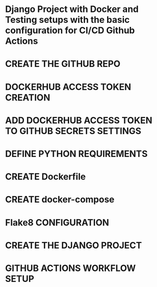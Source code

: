 # Django Project with Docker and Testing setups with the basic configuration for CI/CD Github Actions


# CREATE THE GITHUB REPO

# DOCKERHUB ACCESS TOKEN CREATION

# ADD DOCKERHUB ACCESS TOKEN TO GITHUB SECRETS SETTINGS

# DEFINE PYTHON REQUIREMENTS

# CREATE Dockerfile

# CREATE docker-compose

# Flake8 CONFIGURATION

# CREATE THE DJANGO PROJECT

# GITHUB ACTIONS WORKFLOW SETUP
